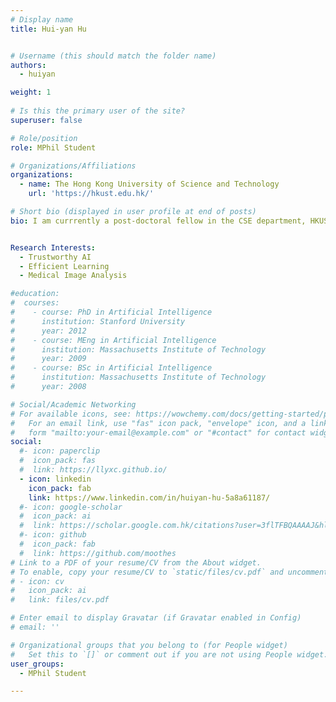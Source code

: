 ```yaml
---
# Display name
title: Hui-yan Hu


# Username (this should match the folder name)
authors:
  - huiyan

weight: 1
  
# Is this the primary user of the site?
superuser: false

# Role/position
role: MPhil Student

# Organizations/Affiliations
organizations:
  - name: The Hong Kong University of Science and Technology
    url: 'https://hkust.edu.hk/'

# Short bio (displayed in user profile at end of posts)
bio: I am currrently a post-doctoral fellow in the CSE department, HKUST, working with Prof. Hao Chen. Before that, I received my Ph.D. from the CSE department, CUHK, advised by Prof. HENG Pheng-Ann and Prof. WONG, Tien-Tsin. Previously, I received my B.Sc. from the CSE department, CUHK in 2018.


Research Interests:
  - Trustworthy AI
  - Efficient Learning
  - Medical Image Analysis

#education:
#  courses:
#    - course: PhD in Artificial Intelligence
#      institution: Stanford University
#      year: 2012
#    - course: MEng in Artificial Intelligence
#      institution: Massachusetts Institute of Technology
#      year: 2009
#    - course: BSc in Artificial Intelligence
#      institution: Massachusetts Institute of Technology
#      year: 2008

# Social/Academic Networking
# For available icons, see: https://wowchemy.com/docs/getting-started/page-builder/#icons
#   For an email link, use "fas" icon pack, "envelope" icon, and a link in the
#   form "mailto:your-email@example.com" or "#contact" for contact widget.
social:
  #- icon: paperclip
  #  icon_pack: fas
  #  link: https://llyxc.github.io/
  - icon: linkedin
    icon_pack: fab
    link: https://www.linkedin.com/in/huiyan-hu-5a8a61187/
  #- icon: google-scholar
  #  icon_pack: ai
  #  link: https://scholar.google.com.hk/citations?user=3flTFBQAAAAJ&hl=zh-CN
  #- icon: github
  #  icon_pack: fab
  #  link: https://github.com/moothes
# Link to a PDF of your resume/CV from the About widget.
# To enable, copy your resume/CV to `static/files/cv.pdf` and uncomment the lines below.
# - icon: cv
#   icon_pack: ai
#   link: files/cv.pdf

# Enter email to display Gravatar (if Gravatar enabled in Config)
# email: ''

# Organizational groups that you belong to (for People widget)
#   Set this to `[]` or comment out if you are not using People widget.
user_groups:
  - MPhil Student

---
```


